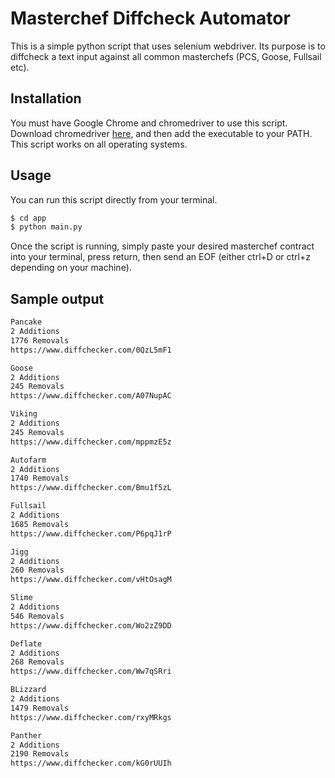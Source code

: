 # Masterchef Diffcheck Automator

This is a simple python script that uses selenium webdriver. Its purpose is to diffcheck a text input against all common masterchefs (PCS, Goose, Fullsail etc).

## Installation

You must have Google Chrome and chromedriver to use this script. Download chromedriver [here](https://chromedriver.chromium.org/downloads), and then add the executable to your PATH.
This script works on all operating systems.

## Usage

You can run this script directly from your terminal.

```bash
$ cd app
$ python main.py
```
Once the script is running, simply paste your desired masterchef contract into your terminal, press return, then send an EOF (either ctrl+D or ctrl+z depending on your machine).

## Sample output

```bash
Pancake 
2 Additions
1776 Removals
https://www.diffchecker.com/0QzL5mF1

Goose 
2 Additions
245 Removals
https://www.diffchecker.com/A07NupAC

Viking 
2 Additions
245 Removals
https://www.diffchecker.com/mppmzE5z

Autofarm 
2 Additions
1740 Removals
https://www.diffchecker.com/Bmu1f5zL

Fullsail 
2 Additions
1685 Removals
https://www.diffchecker.com/P6pqJ1rP

Jigg 
2 Additions
260 Removals
https://www.diffchecker.com/vHtOsagM

Slime 
2 Additions
546 Removals
https://www.diffchecker.com/Wo2zZ9DD

Deflate 
2 Additions
268 Removals
https://www.diffchecker.com/Ww7qSRri

BLizzard 
2 Additions
1479 Removals
https://www.diffchecker.com/rxyMRkgs

Panther 
2 Additions
2190 Removals
https://www.diffchecker.com/kG0rUUIh
```
